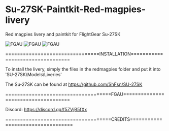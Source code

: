 # Su-27SK-Paintkit-Red-magpies-livery
Red magpies livery and paintkit for FlightGear Su-27SK

![FGAU](https://imgur.com/FspEIKJ.png)
![FGAU](https://imgur.com/kEYTtmu.png)
![FGAU](https://imgur.com/bhhz9aU.png)

================================INSTALLATION=================================

To install the livery, simply the files in the redmagpies folder and put it into 'SU-27SK\Models\Liveries'

The Su-27SK can be found at https://github.com/ShFsn/SU-27SK

====================================FGAU====================================

Discord: https://discord.gg/f5ZVjB5fXx


====================================CREDITS==================================
